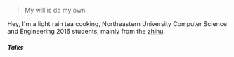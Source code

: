 > My will is do my own.

Hey, I'm a light rain tea cooking, Northeastern University Computer Science and Engineering 2016 students, mainly from the [zhihu](https://www.zhihu.com/people/haochun_liang/).


##### Talks




